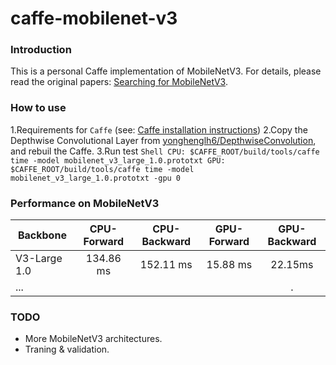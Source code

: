 # caffe-mobilenet-v3
### Introduction
This is a personal Caffe implementation of MobileNetV3. For details, please read the original papers: [Searching for MobileNetV3](https://arxiv.org/pdf/1905.02244.pdf).

### How to use
1.Requirements for `Caffe` (see: [Caffe installation instructions](http://caffe.berkeleyvision.org/installation.html))
2.Copy the Depthwise Convolutional Layer from [yonghenglh6/DepthwiseConvolution](https://github.com/yonghenglh6/DepthwiseConvolution), and rebuil the Caffe.
3.Run test
	```Shell
	CPU:
	$CAFFE_ROOT/build/tools/caffe time -model mobilenet_v3_large_1.0.prototxt
	GPU:
	$CAFFE_ROOT/build/tools/caffe time -model mobilenet_v3_large_1.0.prototxt -gpu 0
	```

### Performance on MobileNetV3
| Backbone      | CPU-Forward | CPU-Backward | GPU-Forward | GPU-Backward |
| ------------------- |:---------:| :---------:| :---------:| :---------:|
| V3-Large 1.0        |   134.86 ms  |   152.11 ms   |  15.88 ms  |    22.15ms   |
| ...                          |               |              |               |       .       |


### TODO
 - More MobileNetV3 architectures.
 - Traning & validation.




